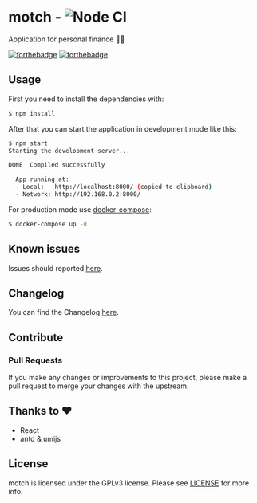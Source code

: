# motch - ![Node CI](https://github.com/tomxpcvx/motch/workflows/Node%20CI/badge.svg)
Application for personal finance 💸️🤑️

[![forthebadge](https://forthebadge.com/images/badges/built-with-love.svg)](https://forthebadge.com)
[![forthebadge](https://forthebadge.com/images/badges/compatibility-ie-6.svg)](https://forthebadge.com)

## Usage

First you need to install the dependencies with:

```bash
$ npm install
```

After that you can start the application in development mode like this:

```bash
$ npm start
Starting the development server...

DONE  Compiled successfully

  App running at:
  - Local:   http://localhost:8000/ (copied to clipboard)
  - Network: http://192.168.0.2:8000/
```
For production mode use [docker-compose](https://docs.docker.com/compose/):

```bash
$ docker-compose up -d
```
## Known issues

Issues should reported [here](https://github.com/tomxpcvx/motch/issues).

## Changelog

You can find the Changelog [here](https://github.com/tomxpcvx/motch/wiki/Changelog).

## Contribute

### Pull Requests

If you make any changes or improvements to this project, please make a pull request to merge your changes with the upstream.

## Thanks to ❤

- React
- antd & umijs

## License

motch is licensed under the GPLv3 license. Please see [LICENSE](https://github.com/tomxpcvx/motch/blob/master/LICENSE) for more info.

